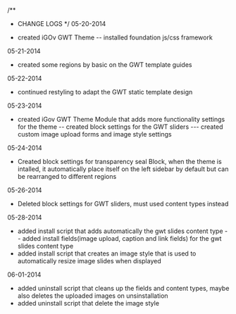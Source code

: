 <?php
/**
 * Goverment website template git repository
 * @author Voltz Jeturian voltz.jeturian@icto.dost.gov.ph
 */

?>
/**
 * CHANGE LOGS
 */
05-20-2014
- created iGOv GWT Theme
-- installed foundation js/css framework

05-21-2014
- created some regions by basic on the GWT template guides

05-22-2014
- continued restyling to adapt the GWT static template design

05-23-2014
- created iGov GWT Theme Module that adds more functionality settings for the theme
-- created block settings for the GWT sliders
--- created custom image upload forms and image style settings

05-24-2014
- Created block settings for transparency seal Block, when the theme is intalled, it automatically place itself on the left sidebar by default but can be rearranged to different regions

05-26-2014
- Deleted block settings for GWT sliders, must used content types instead

05-28-2014
- added install script that adds automatically the gwt slides content type
-- added install fields(image upload, caption and link fields) for the gwt slides content type
- added install script that creates an image style that is used to automatically resize image slides when displayed

06-01-2014
- added uninstall script that cleans up the fields and content types, maybe also deletes the uploaded images on unsinstallation
- added uninstall script that delete the image style


